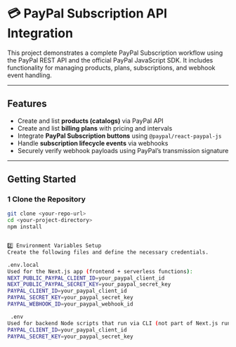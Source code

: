 # 💳 PayPal Subscription API Integration

This project demonstrates a complete PayPal Subscription workflow using the PayPal REST API and the official PayPal JavaScript SDK. It includes functionality for managing products, plans, subscriptions, and webhook event handling.

---

##  Features

- Create and list **products (catalogs)** via PayPal API
- Create and list **billing plans** with pricing and intervals
- Integrate **PayPal Subscription buttons** using `@paypal/react-paypal-js`
- Handle **subscription lifecycle events** via webhooks
- Securely verify webhook payloads using PayPal’s transmission signature

---

## Getting Started

### 1 Clone the Repository

```bash
git clone <your-repo-url>
cd <your-project-directory>
npm install


2️⃣ Environment Variables Setup
Create the following files and define the necessary credentials.

.env.local
Used for the Next.js app (frontend + serverless functions):
NEXT_PUBLIC_PAYPAL_CLIENT_ID=your_paypal_client_id
NEXT_PUBLIC_PAYPAL_SECRET_KEY=your_paypal_secret_key
PAYPAL_CLIENT_ID=your_paypal_client_id
PAYPAL_SECRET_KEY=your_paypal_secret_key
PAYPAL_WEBHOOK_ID=your_paypal_webhook_id

 .env
Used for backend Node scripts that run via CLI (not part of Next.js runtime):
PAYPAL_CLIENT_ID=your_paypal_client_id
PAYPAL_SECRET_KEY=your_paypal_secret_key
